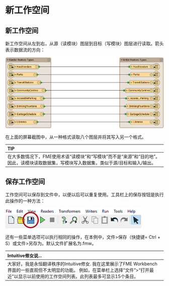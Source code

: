 # 新工作空间

## 新工作空间

新工作空间从左到右，从源（读模块）图层到目标（写模块）图层进行读取。箭头表示数据流的方向：

![](../../.gitbook/assets/img1.019.newworkspace.png)

在上面的屏幕截图中，从一种格式读取八个图层并将其写入另一个格式。

|  TIP |
| :--- |
|  在大多数情况下，FME使用术语“读模块”和“写模块”而不是“来源”和“目的地”。因此，读模块读取数据集，写模块写入数据集，类似于源/目标和输入/输出。 |

## 保存工作空间

工作空间可以保存到文件中，以便以后可以重复使用。工具栏上的保存按钮是执行此操作的一种方法：

![](../../.gitbook/assets/img1.020.savingworkspace.png)

还有一些菜单选项可以执行相同的操作，在本例中，文件&gt;保存（快捷键= Ctrl + S）或文件&gt;另存为。默认文件扩展名为.fmw。

|  Intuitive修女说... |
| :--- |
|  大家好。我是永恒翻译秩序的Intuitive修女. 我在这里展示了FME Workbench界面的一些直观但不太明显的功能。 例如，在菜单栏上选择“文件”&gt;“打开最近”以显示以前使用的工作空间列表。此列表最多可显示15个条目。 |

